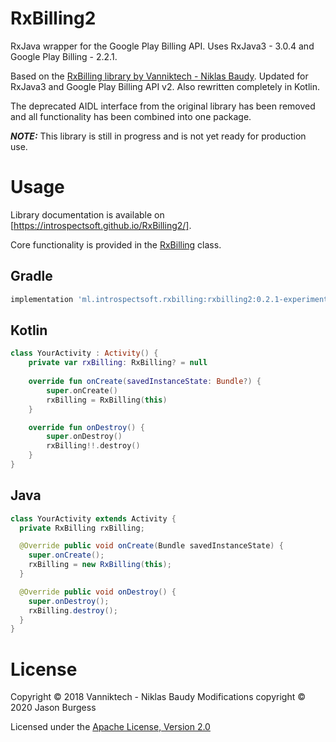# RxBilling2
RxJava wrapper for the Google Play Billing API. Uses RxJava3 - 3.0.4 and Google Play Billing - 2.2.1.

Based on the [RxBilling library by Vanniktech - Niklas Baudy](https://github.com/vanniktech/RxBilling).
Updated for RxJava3 and Google Play Billing API v2. Also rewritten completely in Kotlin.

The deprecated AIDL interface from the original library has been removed and all functionality has
been combined into one package.

***NOTE:*** This library is still in progress and is not yet ready for production use.

# Usage

Library documentation is available on [https://introspectsoft.github.io/RxBilling2/].

Core functionality is provided in the [RxBilling](https://introspectsoft.github.io/RxBilling2/ml.introspectsoft.rxbilling/-rx-billing/) class.

## Gradle

```groovy
implementation 'ml.introspectsoft.rxbilling:rxbilling2:0.2.1-experimental'
```

## Kotlin

```kotlin
class YourActivity : Activity() {
    private var rxBilling: RxBilling? = null
    
    override fun onCreate(savedInstanceState: Bundle?) {
        super.onCreate()
        rxBilling = RxBilling(this)
    }

    override fun onDestroy() {
        super.onDestroy()
        rxBilling!!.destroy()
    }
}
```

## Java

```java
class YourActivity extends Activity {
  private RxBilling rxBilling;

  @Override public void onCreate(Bundle savedInstanceState) {
    super.onCreate();
    rxBilling = new RxBilling(this);
  }

  @Override public void onDestroy() {
    super.onDestroy();
    rxBilling.destroy();
  }
}
```

# License

Copyright &copy; 2018 Vanniktech - Niklas Baudy
Modifications copyright &copy; 2020 Jason Burgess 

Licensed under the [Apache License, Version 2.0](http://www.apache.org/licenses/LICENSE-2.0)
